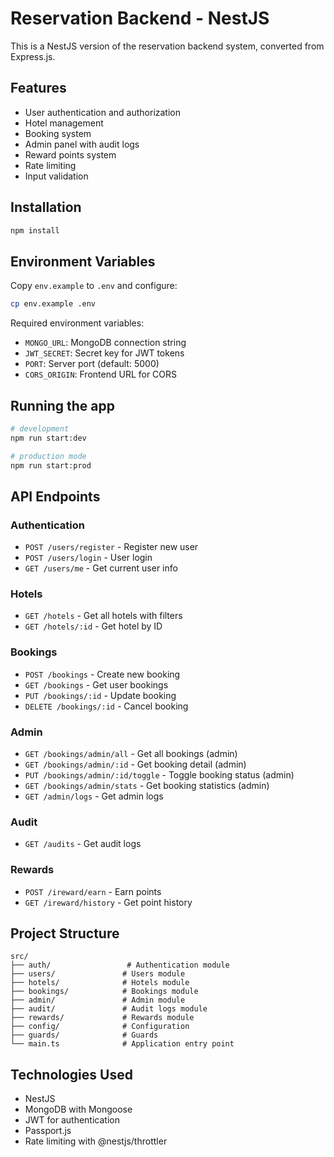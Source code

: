 # Reservation Backend - NestJS

This is a NestJS version of the reservation backend system, converted from Express.js.

## Features

- User authentication and authorization
- Hotel management
- Booking system
- Admin panel with audit logs
- Reward points system
- Rate limiting
- Input validation

## Installation

```bash
npm install
```

## Environment Variables

Copy `env.example` to `.env` and configure:

```bash
cp env.example .env
```

Required environment variables:
- `MONGO_URL`: MongoDB connection string
- `JWT_SECRET`: Secret key for JWT tokens
- `PORT`: Server port (default: 5000)
- `CORS_ORIGIN`: Frontend URL for CORS

## Running the app

```bash
# development
npm run start:dev

# production mode
npm run start:prod
```

## API Endpoints

### Authentication
- `POST /users/register` - Register new user
- `POST /users/login` - User login
- `GET /users/me` - Get current user info

### Hotels
- `GET /hotels` - Get all hotels with filters
- `GET /hotels/:id` - Get hotel by ID

### Bookings
- `POST /bookings` - Create new booking
- `GET /bookings` - Get user bookings
- `PUT /bookings/:id` - Update booking
- `DELETE /bookings/:id` - Cancel booking

### Admin
- `GET /bookings/admin/all` - Get all bookings (admin)
- `GET /bookings/admin/:id` - Get booking detail (admin)
- `PUT /bookings/admin/:id/toggle` - Toggle booking status (admin)
- `GET /bookings/admin/stats` - Get booking statistics (admin)
- `GET /admin/logs` - Get admin logs

### Audit
- `GET /audits` - Get audit logs

### Rewards
- `POST /ireward/earn` - Earn points
- `GET /ireward/history` - Get point history

## Project Structure

```
src/
├── auth/                 # Authentication module
├── users/               # Users module
├── hotels/              # Hotels module
├── bookings/            # Bookings module
├── admin/               # Admin module
├── audit/               # Audit logs module
├── rewards/             # Rewards module
├── config/              # Configuration
├── guards/              # Guards
└── main.ts              # Application entry point
```

## Technologies Used

- NestJS
- MongoDB with Mongoose
- JWT for authentication
- Passport.js
- Rate limiting with @nestjs/throttler 